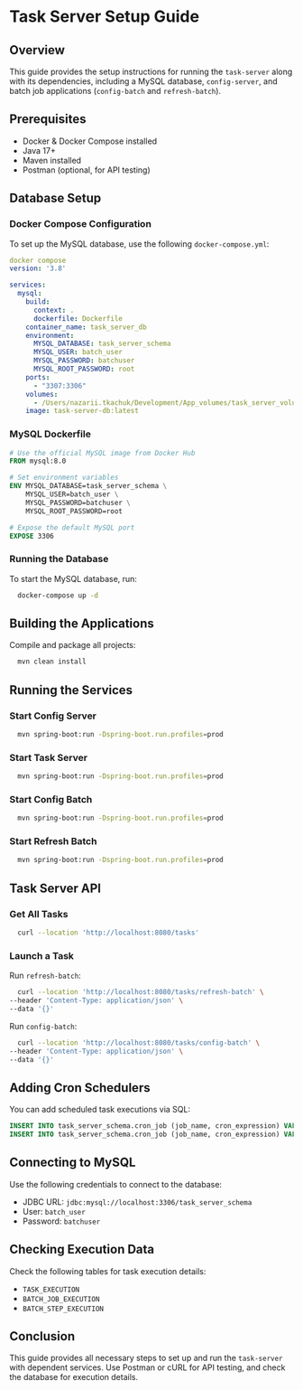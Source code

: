 # Task Server Setup Guide

## Overview
This guide provides the setup instructions for running the `task-server` along with its dependencies, including a MySQL database, `config-server`, and batch job applications (`config-batch` and `refresh-batch`).

## Prerequisites
- Docker & Docker Compose installed
- Java 17+
- Maven installed
- Postman (optional, for API testing)

## Database Setup

### Docker Compose Configuration
To set up the MySQL database, use the following `docker-compose.yml`:

```yaml
docker compose
version: '3.8'

services:
  mysql:
    build:
      context: .
      dockerfile: Dockerfile
    container_name: task_server_db
    environment:
      MYSQL_DATABASE: task_server_schema
      MYSQL_USER: batch_user
      MYSQL_PASSWORD: batchuser
      MYSQL_ROOT_PASSWORD: root
    ports:
      - "3307:3306"
    volumes:
      - /Users/nazarii.tkachuk/Development/App_volumes/task_server_volume:/var/lib/mysql
    image: task-server-db:latest
```

### MySQL Dockerfile

```dockerfile
# Use the official MySQL image from Docker Hub
FROM mysql:8.0

# Set environment variables
ENV MYSQL_DATABASE=task_server_schema \
    MYSQL_USER=batch_user \
    MYSQL_PASSWORD=batchuser \
    MYSQL_ROOT_PASSWORD=root

# Expose the default MySQL port
EXPOSE 3306
```

### Running the Database
To start the MySQL database, run:
```sh
  docker-compose up -d
```

## Building the Applications

Compile and package all projects:
```sh
  mvn clean install
```

## Running the Services

### Start Config Server
```sh
  mvn spring-boot:run -Dspring-boot.run.profiles=prod
```

### Start Task Server
```sh
  mvn spring-boot:run -Dspring-boot.run.profiles=prod
```

### Start Config Batch
```sh
  mvn spring-boot:run -Dspring-boot.run.profiles=prod
```

### Start Refresh Batch
```sh
  mvn spring-boot:run -Dspring-boot.run.profiles=prod
```

## Task Server API

### Get All Tasks
```sh
  curl --location 'http://localhost:8080/tasks'
```

### Launch a Task
Run `refresh-batch`:
```sh
  curl --location 'http://localhost:8080/tasks/refresh-batch' \
--header 'Content-Type: application/json' \
--data '{}'
```

Run `config-batch`:
```sh
  curl --location 'http://localhost:8080/tasks/config-batch' \
--header 'Content-Type: application/json' \
--data '{}'
```

## Adding Cron Schedulers
You can add scheduled task executions via SQL:

```sql
INSERT INTO task_server_schema.cron_job (job_name, cron_expression) VALUES ('config-batch', '0 0/1 * * * ?');
INSERT INTO task_server_schema.cron_job (job_name, cron_expression) VALUES ('refresh-batch', '0 0/2 * * * ?');
```

## Connecting to MySQL
Use the following credentials to connect to the database:
- JDBC URL: `jdbc:mysql://localhost:3306/task_server_schema`
- User: `batch_user`
- Password: `batchuser`

## Checking Execution Data
Check the following tables for task execution details:
- `TASK_EXECUTION`
- `BATCH_JOB_EXECUTION`
- `BATCH_STEP_EXECUTION`

## Conclusion
This guide provides all necessary steps to set up and run the `task-server` with dependent services. Use Postman or cURL for API testing, and check the database for execution details.

